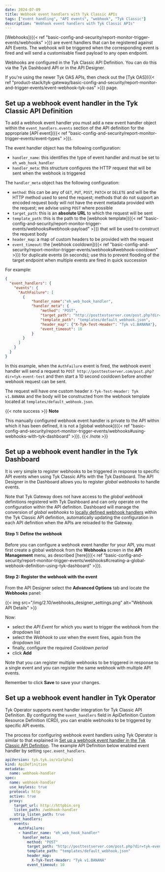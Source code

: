 ```yaml
---
date: 2024-07-09
title: Webhook event handlers with Tyk Classic APIs
tags: ["event handling", "API events", "webhook", "Tyk Classic"]
description: "Webhook event handlers with Tyk Classic APIs"
---
```


[Webhooks]({{< ref "basic-config-and-security/report-monitor-trigger-events/webhooks" >}}) are event handlers that can be registered against API Events. The webhook will be triggered when the corresponding event is fired and will send a customisable fixed payload to any open endpoint.

Webhooks are configured in the Tyk Classic API Definition. You can do this via the Tyk Dashboard API or in the API Designer.

If you're using the newer Tyk OAS APIs, then check out the [Tyk OAS]({{< ref "product-stack/tyk-gateway/basic-config-and-security/report-monitor-and-trigger-events/event-webhook-tyk-oas" >}}) page.

## Set up a webhook event handler in the Tyk Classic API Definition

To add a webhook event handler you must add a new event handler object within the `event_handlers.events` section of the API definition for the appropriate [API event]({{< ref "basic-config-and-security/report-monitor-trigger-events/event-types" >}}).

The event handler object has the following configuration:
- `handler_name`: this identifies the type of event handler and must be set to `eh_web_hook_handler`
- `handler_meta`: this structure configures the HTTP request that will be sent when the webhook is triggered

The `handler_meta` object has the following configuration:
- `method`: this can be any of `GET`, `PUT`, `POST`, `PATCH` or `DELETE` and will be the HTTP method used to send the request; methods that do not support an encoded request body will not have the event metadata provided with the request; we advise using `POST` where possible
- `target_path`: this is an **absolute URL** to which the request will be sent
- `template_path`: this is the path to the [webhook template]({{< ref "basic-config-and-security/report-monitor-trigger-events/webhooks#webhook-payload" >}}) that will be used to construct the request body
- `header_map`: a map of custom headers to be provided with the request
- `event_timeout`: the [webhook cooldown]({{< ref "basic-config-and-security/report-monitor-trigger-events/webhooks#webhook-cooldown" >}}) for duplicate events (in seconds); use this to prevent flooding of the target endpoint when multiple events are fired in quick succession

For example:
```json  {linenos=true, linenostart=1}
{
  "event_handlers": {
    "events": {
      "AuthFailure": [
        {
            "handler_name":"eh_web_hook_handler",
            "handler_meta": {
                "method": "POST",
                "target_path": "http://posttestserver.com/post.php?dir=tyk-event-test",
                "template_path": "templates/default_webhook.json",
                "header_map": {"X-Tyk-Test-Header": "Tyk v1.BANANA"},
                "event_timeout": 10
            }
        }
      ]
    }
  }
}
```

In this example, when the `AuthFailure` event is fired, the webhook event handler will send a request to `POST http://posttestserver.com/post.php?dir=tyk-event-test` and then start a 10 second cooldown before another webhook request can be sent.

The request will have one custom header `X-Tyk-Test-Header: Tyk v1.BANANA` and the body will be constructed from the webhook template located at `templates/default_webhook.json`.

{{< note success >}}
**Note**  

This manually configured webhook event handler is private to the API within which it has been defined, it is not a [global webhook]({{< ref "basic-config-and-security/report-monitor-trigger-events/webhooks#using-webhooks-with-tyk-dashboard" >}}).
{{< /note >}}


## Set up a webhook event handler in the Tyk Dashboard

It is very simple to register webhooks to be triggered in response to specific API events when using Tyk Classic APIs with the Tyk Dashboard. The API Designer in the Dashboard allows you to register *global webhooks* to handle events. 

Note that Tyk Gateway does not have access to the *global webhook* definitions registered with Tyk Dashboard and can only operate on the configuration within the API definition. Dashboard will manage the conversion of *global webhooks* to [locally defined webhook handlers](#set-up-a-webhook-event-handler-in-the-tyk-classic-api-definition) within the Tyk Classic API definition, automatically updating the configuration in each API definition when the APIs are reloaded to the Gateway.

#### Step 1: Define the webhook

Before you can configure a webhook event handler for your API, you must first create a global webhook from the **Webhooks** screen in the **API Management** menu, as described [here]({{< ref "basic-config-and-security/report-monitor-trigger-events/webhooks#creating-a-global-webhook-definition-using-tyk-dashboard" >}}).

#### Step 2: Register the webhook with the event

From the API Designer select the **Advanced Options** tab and locate the **Webhooks** panel:

{{< img src="/img/2.10/webhooks_designer_settings.png" alt="Webhook API Details" >}}

Now:
- select the *API Event* for which you want to trigger the webhook from the dropdown list
- select the *Webhook to use* when the event fires, again from the dropdown list
- finally, configure the required *Cooldown period*
- click **Add**

Note that you can register multiple webhooks to be triggered in response to a single event and you can register the same webhook with multiple API events.

Remember to click **Save** to save your changes.

## Set up a webhook event handler in Tyk Operator

Tyk Operator supports event handler integration for Tyk Classic API Definition. By configuring the `event_handlers` field in ApiDefinition Custom Resource Definition (CRD), you can enable webhooks to be triggered by specific API events. 

The process for configuring webhook event handlers using Tyk Operator is similar to that explained in [Set up a webhook event handler in the Tyk Classic API Definition](#set-up-a-webhook-event-handler-in-the-tyk-classic-api-definition). The example API Definition below enabled event handler by setting `spec.event_handlers`.

```yaml {hl_lines=["14-24"],linenos=true, linenostart=1}
apiVersion: tyk.tyk.io/v1alpha1
kind: ApiDefinition
metadata:
  name: webhook-handler
spec:
  name: webhook-handler
  use_keyless: true
  protocol: http
  active: true
  proxy:
    target_url: http://httpbin.org
    listen_path: /webhook-handler
    strip_listen_path: true
  event_handlers:
    events:
      AuthFailure:
      - handler_name: "eh_web_hook_handler"
        handler_meta:
          method: "POST"
          target_path: "http://posttestserver.com/post.php?dir=tyk-event-test"
          template_path: "templates/default_webhook.json"
          header_map:
            X-Tyk-Test-Header: "Tyk v1.BANANA"
          event_timeout: 10
```